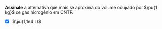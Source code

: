 **Assinale** a alternativa que mais se aproxima do volume ocupado por $\pu{1 kg}$ de gás hidrogênio em CNTP.

- [x] $\pu{1,1e4 L}$
